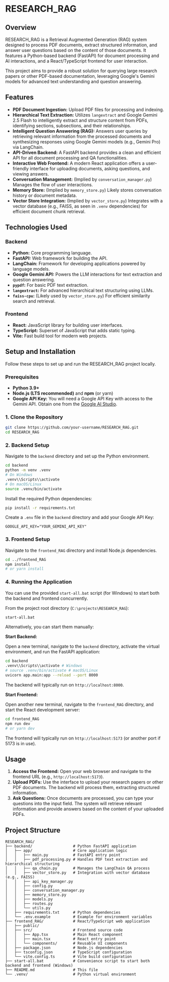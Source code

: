 # RESEARCH_RAG

## Overview

RESEARCH_RAG is a Retrieval Augmented Generation (RAG) system designed to process PDF documents, extract structured information, and answer user questions based on the content of those documents. It features a Python-based backend (FastAPI) for document processing and AI interactions, and a React/TypeScript frontend for user interaction.

This project aims to provide a robust solution for querying large research papers or other PDF-based documentation, leveraging Google's Gemini models for advanced text understanding and question answering.

## Features

*   **PDF Document Ingestion:** Upload PDF files for processing and indexing.
*   **Hierarchical Text Extraction:** Utilizes `langextract` and Google Gemini 2.5 Flash to intelligently extract and structure content from PDFs, identifying sections, subsections, and their relationships.
*   **Intelligent Question Answering (RAG):** Answers user queries by retrieving relevant information from the processed documents and synthesizing responses using Google Gemini models (e.g., Gemini Pro) via LangChain.
*   **API-Driven Backend:** A FastAPI backend provides a clean and efficient API for all document processing and QA functionalities.
*   **Interactive Web Frontend:** A modern React application offers a user-friendly interface for uploading documents, asking questions, and viewing answers.
*   **Conversation Management:** (Implied by `conversation_manager.py`) Manages the flow of user interactions.
*   **Memory Store:** (Implied by `memory_store.py`) Likely stores conversation history or document metadata.
*   **Vector Store Integration:** (Implied by `vector_store.py`) Integrates with a vector database (e.g., FAISS, as seen in `.venv` dependencies) for efficient document chunk retrieval.

## Technologies Used

### Backend

*   **Python:** Core programming language.
*   **FastAPI:** Web framework for building the API.
*   **LangChain:** Framework for developing applications powered by language models.
*   **Google Gemini API:** Powers the LLM interactions for text extraction and question answering.
*   **`pypdf`:** For basic PDF text extraction.
*   **`langextract`:** For advanced hierarchical text structuring using LLMs.
*   **`faiss-cpu`:** (Likely used by `vector_store.py`) For efficient similarity search and retrieval.

### Frontend

*   **React:** JavaScript library for building user interfaces.
*   **TypeScript:** Superset of JavaScript that adds static typing.
*   **Vite:** Fast build tool for modern web projects.

## Setup and Installation

Follow these steps to set up and run the RESEARCH_RAG project locally.

### Prerequisites

*   **Python 3.9+**
*   **Node.js (LTS recommended)** and **npm** (or yarn)
*   **Google API Key:** You will need a Google API Key with access to the Gemini API. Obtain one from the [Google AI Studio](https://aistudio.google.com/app/apikey).

### 1. Clone the Repository

```bash
git clone https://github.com/your-username/RESEARCH_RAG.git
cd RESEARCH_RAG
```

### 2. Backend Setup

Navigate to the `backend` directory and set up the Python environment.

```bash
cd backend
python -m venv .venv
# On Windows
.venv\\Scripts\\activate
# On macOS/Linux
source .venv/bin/activate
```

Install the required Python dependencies:

```bash
pip install -r requirements.txt
```

Create a `.env` file in the `backend` directory and add your Google API Key:

```
GOOGLE_API_KEY="YOUR_GEMINI_API_KEY"
```

### 3. Frontend Setup

Navigate to the `frontend_RAG` directory and install Node.js dependencies.

```bash
cd ../frontend_RAG
npm install
# or yarn install
```

### 4. Running the Application

You can use the provided `start-all.bat` script (for Windows) to start both the backend and frontend concurrently.

From the project root directory (`C:\projects\RESEARCH_RAG`):

```bash
start-all.bat
```

Alternatively, you can start them manually:

**Start Backend:**

Open a new terminal, navigate to the `backend` directory, activate the virtual environment, and run the FastAPI application:

```bash
cd backend
.venv\\Scripts\\activate # Windows
# source .venv/bin/activate # macOS/Linux
uvicorn app.main:app --reload --port 8000
```

The backend will typically run on `http://localhost:8000`.

**Start Frontend:**

Open another new terminal, navigate to the `frontend_RAG` directory, and start the React development server:

```bash
cd frontend_RAG
npm run dev
# or yarn dev
```

The frontend will typically run on `http://localhost:5173` (or another port if 5173 is in use).

## Usage

1.  **Access the Frontend:** Open your web browser and navigate to the frontend URL (e.g., `http://localhost:5173`).
2.  **Upload PDFs:** Use the interface to upload your research papers or other PDF documents. The backend will process them, extracting structured information.
3.  **Ask Questions:** Once documents are processed, you can type your questions into the input field. The system will retrieve relevant information and provide answers based on the content of your uploaded PDFs.

## Project Structure

```
RESEARCH_RAG/
├── backend/                  # Python FastAPI application
│   ├── app/                  # Core application logic
│   │   ├── main.py           # FastAPI entry point
│   │   ├── pdf_processing.py # Handles PDF text extraction and hierarchical structuring
│   │   ├── qa_chain.py       # Manages the LangChain QA process
│   │   ├── vector_store.py   # Integration with vector database (e.g., FAISS)
│   │   ├── api_key_manager.py
│   │   ├── config.py
│   │   ├── conversation_manager.py
│   │   ├── memory_store.py
│   │   ├── models.py
│   │   ├── routes.py
│   │   └── utils.py
│   ├── requirements.txt      # Python dependencies
│   └── .env.example          # Example for environment variables
├── frontend_RAG/             # React/TypeScript web application
│   ├── public/
│   ├── src/                  # Frontend source code
│   │   ├── App.tsx           # Main React component
│   │   ├── main.tsx          # React entry point
│   │   └── components/       # Reusable UI components
│   ├── package.json          # Node.js dependencies
│   ├── tsconfig.json         # TypeScript configuration
│   └── vite.config.ts        # Vite build configuration
├── start-all.bat             # Convenience script to start both backend and frontend (Windows)
├── README.md                 # This file
└── .venv/                    # Python virtual environment
```